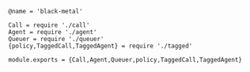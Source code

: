     @name = 'black-metal'

    Call = require './call'
    Agent = require './agent'
    Queuer = require './queuer'
    {policy,TaggedCall,TaggedAgent} = require './tagged'

    module.exports = {Call,Agent,Queuer,policy,TaggedCall,TaggedAgent}
